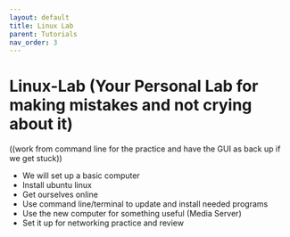 ```yaml
---
layout: default
title: Linux Lab
parent: Tutorials
nav_order: 3
---
```

# Linux-Lab (Your Personal Lab for making mistakes and not crying about it)
((work from command line for the practice and have the GUI as back up if we get stuck))

- We will set up a basic computer
- Install ubuntu linux
- Get ourselves online
- Use command line/terminal to update and install needed programs
- Use the new computer for something useful (Media Server)
- Set it up for networking practice and review
